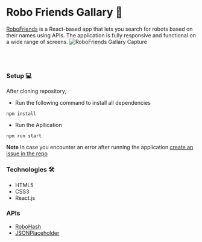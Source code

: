 # Robo Friends Gallary 🤹

[RoboFriends](https://koleajeolayinka.github.io/robo-friends-gallery/) is a React-based app that lets you search for robots based on their names using APIs. The application is fully responsive and functional on a wide range of screens.
![RoboFriends Gallary Capture](https://lh3.googleusercontent.com/pw/AL9nZEWJg9LBYFlNszgBErS5--ickbN3Hyvra-2K1lD9bV7ee1D1m5PZWAsmKTdunmbJGL42-5_mbaznudc0Ed8ZrmfaKNV3t26WY-k9HeXBBLd71-KE4qtzKHWkXvZgnMSyjF_Lut0TZaVChmULSI3wV69T=w1743-h980-no)

<br />
<br />

### Setup 💻
After cloning repository,

- Run the following command to install all dependencies 
```{r}
npm install
```

- Run the Apllication 
```{r}
npm run start
```

**Note** In case you encounter an error after running the application [create an issue in the repo](https://github.com/KOLEAJEOLAYINKA/Job-Application/issues) 

### Technologies 🛠

- HTML5
- CSS3
 - React.js


### APIs
- [RoboHash](https://robohash.org/)
- [JSONPlaceholder](https://jsonplaceholder.typicode.com/)
